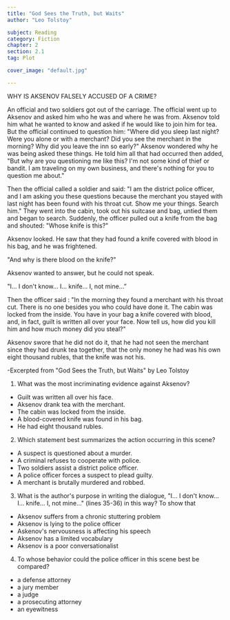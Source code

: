 ```yaml
---
title: "God Sees the Truth, but Waits"
author: "Leo Tolstoy"

subject: Reading
category: Fiction
chapter: 2
section: 2.1
tag: Plot

cover_image: "default.jpg"

---
```

WHY IS AKSENOV FALSELY ACCUSED OF A CRIME?

An official and two soldiers got out of the carriage. The official went up to Aksenov and asked him who he was and where he was from. Aksenov told him what he wanted to know and asked if he would like to join him for tea. But the official continued to question him: "Where did you sleep last night? Were you alone or with a merchant? Did you see the merchant in the morning? Why did you leave the inn so early?" Aksenov wondered why he was being asked these things. He told him all that had occurred then added, "But why are you questioning me like this? I'm not some kind of thief or bandit. I am traveling on my own business, and there's nothing for you to question me about."

Then the official called a soldier and said: "I am the district police officer, and I am asking you these questions because the merchant you stayed with last night has been found with his throat cut. Show me your things. Search him."
They went into the cabin, took out his suitcase and bag, untied them and began to search. Suddenly, the officer pulled out a knife from the bag and shouted:
"Whose knife is this?"

Aksenov looked. He saw that they had found a knife covered with blood in his bag, and he was frightened.

"And why is there blood on the knife?"

Aksenov wanted to answer, but he could not speak.

"I... I don't know... I... knife... I, not mine...”

Then the officer said : "In the morning they found a merchant with his throat cut. There is no one besides you who could have done it. The cabin was locked from the inside. You have in your bag a knife covered with blood, and, in fact, guilt is written all over your face. Now tell us, how did you kill him and how much money did you steal?"

Aksenov swore that he did not do it, that he had not seen the merchant since they had drunk tea together, that the only money he had was his own eight thousand rubles, that the knife was not his.

-Excerpted from "God Sees the Truth, but Waits"
 by Leo Tolstoy

 1. What was the most incriminating evidence against Aksenov?

 *  Guilt was written all over his face.
 *  Aksenov drank tea with the merchant.
 *  The cabin was locked from the inside.
 *  A blood-covered knife was found in his bag.
 *  He had eight thousand rubles.

 2. Which statement best summarizes the action occurring in this scene?

 *  A suspect is questioned about a murder.
 *  A criminal refuses to cooperate with police.
 *  Two soldiers assist a district police officer.
 *  A police officer forces a suspect to plead guilty.
 *  A merchant is brutally murdered and robbed.

 3. What is the author's purpose in writing the dialogue, "I... I don't know... I... knife... I, not mine..." (lines 35-36) in this way?
 To show that

 *  Aksenov suffers from a chronic stuttering problem
 *  Aksenov is lying to the police officer
 *  Askenov's nervousness is affecting his speech
 *  Aksenov has a limited vocabulary
 *  Aksenov is a poor conversationalist

 4. To whose behavior could the police officer in this scene best be compared?

 *  a defense attorney
 *  a jury member
 *  a judge
 *  a prosecuting attorney
 *  an eyewitness
